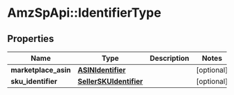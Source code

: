 # AmzSpApi::IdentifierType

## Properties
Name | Type | Description | Notes
------------ | ------------- | ------------- | -------------
**marketplace_asin** | [**ASINIdentifier**](ASINIdentifier.md) |  | [optional] 
**sku_identifier** | [**SellerSKUIdentifier**](SellerSKUIdentifier.md) |  | [optional] 

